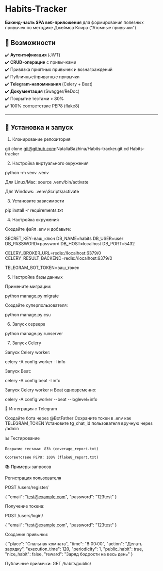 # Habits-Tracker

**Бэкенд-часть SPA веб-приложения** для формирования полезных привычек по методике Джеймса Клира ("Атомные привычки")

## 📌 Возможности

✔️ **Аутентификация** (JWT)  
✔️ **CRUD-операции** с привычками  
✔️ Привязка приятных привычек и вознаграждений  
✔️ Публичные/приватные привычки  
✔️ **Telegram-напоминания** (Celery + Beat)  
✔️ **Документация** (Swagger/ReDoc)  
✔️ Покрытие тестами > 80%  
✔️ 100% соответствие PEP8 (flake8)  

---

## 🚀 Установка и запуск

1. Клонирование репозитория

git clone git@github.com:NataliaBazhina/Habits-tracker.git
cd Habits-tracker

2. Настройка виртуального окружения

python -m venv .venv

Для Linux/Mac:
source .venv/bin/activate

Для Windows:
.venv\Scripts\activate

3. Установите зависимости

pip install -r requirements.txt

4. Настройка окружения

Создайте файл .env и добавьте:

SECRET_KEY=ваш_ключ
DB_NAME=habits
DB_USER=user
DB_PASSWORD=password
DB_HOST=localhost
DB_PORT=5432

CELERY_BROKER_URL=redis://localhost:6379/0
CELERY_RESULT_BACKEND=redis://localhost:6379/0

TELEGRAM_BOT_TOKEN=ваш_токен

5. Настройка базы данных

Примените миграции:

python manage.py migrate

Создайте суперпользователя:

python manage.py csu

6. Запуск сервера

python manage.py runserver

7. Запуск Celery

Запуск Celery worker:

celery -A config worker -l info

Запуск Beat:

celery -A config beat -l info

Запуск Celery worker и Beat одновременно: 

celery -A config worker --beat --loglevel=info

🤖 Интеграция с Telegram

Создайте бота через @BotFather
Сохраните токен в .env как TELEGRAM_TOKEN
Установите tg_chat_id пользователя вручную через /admin

📊 Тестирование

    Покрытие тестами: 83% (coverage_report.txt)

    Соответствие PEP8: 100% (flake8_report.txt)

📚 Примеры запросов

Регистрация пользователя

POST /users/register/

{
  "email": "test@example.com",
  "password": "123test"
}

Получение токена:

POST /users/login/

{
  "email": "test@example.com",
  "password": "123test"
}

Создание привычки:

{
  "place": "Спальная комната",
  "time": "8:00:00",
  "action": "Делать зарядку",
  "execution_time": 120,
  "periodicity": 1,
  "public_habit": true,
  "nice_habit": false,
  "reward": "Заряд бодрости на весь день"
}

Публичные привычки:
GET /habits/public/


